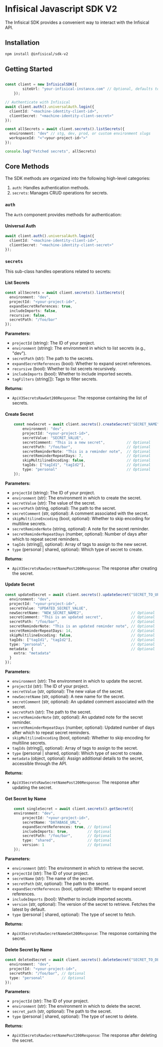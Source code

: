 # Infisical Javascript SDK V2

The Infisical SDK provides a convenient way to interact with the Infisical API. 

## Installation

```bash
npm install @infisical/sdk-v2
```

## Getting Started

```typescript

const client = new InfisicalSDK({
		siteUrl: "your-infisical-instance.com" // Optional, defaults to https://app.infisical.com
	});

// Authenticate with Infisical
await client.auth().universalAuth.login({
  clientId: "<machine-identity-client-id>",
  clientSecret: "<machine-identity-client-secret>"
});

const allSecrets = await client.secrets().listSecrets({
  environment: "dev" // stg, dev, prod, or custom environment slugs
  workspaceId: "<"<your-project-id>">"
});

console.log("Fetched secrets", allSecrets)
```

## Core Methods

The SDK methods are organized into the following high-level categories:

1. `auth`: Handles authentication methods.
2. `secrets`: Manages CRUD operations for secrets.

### `auth`

The `Auth` component provides methods for authentication:

#### Universal Auth

```typescript
await client.auth().universalAuth.login({
  clientId: "<machine-identity-client-id>",
  clientSecret: "<machine-identity-client-secret>"
});
```


### `secrets`

This sub-class handles operations related to secrets:

#### List Secrets

```typescript
const allSecrets = await client.secrets().listSecrets({
  environment: "dev",
  projectId: "<your-project-id>",
  expandSecretReferences: true,
  includeImports: false,
  recursive: false,
  secretPath: "/foo/bar"
});
```

**Parameters:**
- `projectId` (string): The ID of your project.
- `environment` (string): The environment in which to list secrets (e.g., "dev").
- `secretPath` (str): The path to the secrets.
- `expandSecretReferences` (bool): Whether to expand secret references.
- `recursive` (bool): Whether to list secrets recursively.
- `includeImports` (bool): Whether to include imported secrets.
- `tagFilters` (string[]): Tags to filter secrets.

**Returns:**
- `ApiV3SecretsRawGet200Response`: The response containing the list of secrets.

#### Create Secret

```typescript
	const newSecret = await client.secrets().createSecret("SECRET_NAME", {
		environment: "dev",
		projectId: "<your-project-id>",
		secretValue: "SECRET_VALUE",
		secretComment: "This is a new secret",          // Optional
		secretPath: "/foo/bar",                         // Optional
		secretReminderNote: "This is a reminder note",  // Optional
		secretReminderRepeatDays: 7,                    // Optional
		skipMultilineEncoding: false,                   // Optional
		tagIds: ["tagId1", "tagId2"],                   // Optional
		type: "personal"                                // Optional
	});
```

**Parameters:**
- `projectId` (string): The ID of your project.
- `environment` (str): The environment in which to create the secret.
- `secretValue` (str): The value of the secret.
- `secretPath` (string, optional): The path to the secret.
- `secretComment` (str, optional): A comment associated with the secret.
- `skipMultilineEncoding` (bool, optional): Whether to skip encoding for multiline secrets.
- `secretReminderNote` (string, optional): A note for the secret reminder.
- `secretReminderRepeatDays` (number, optional): Number of days after which to repeat secret reminders.
- `tagIds` (string[], optional): Array of tags to assign to the new secret.
- `type` (personal | shared, optional): Which type of secret to create.

**Returns:**
- `ApiV3SecretsRawSecretNamePost200Response`: The response after creating the secret.

#### Update Secret

```typescript
const updatedSecret = await client.secrets().updateSecret("SECRET_TO_UPDATE", {
  environment: "dev",                                     
  projectId: "<your-project-id>",                                  
  secretValue: "UPDATED_SECRET_VALUE",                    
  newSecretName: "NEW_SECRET_NAME2",                      // Optional
  secretComment: "This is an updated secret",             // Optional
  secretPath: "/foo/bar",                                 // Optional
  secretReminderNote: "This is an updated reminder note", // Optional
  secretReminderRepeatDays: 14,                           // Optional
  skipMultilineEncoding: false,                           // Optional
  tagIds: ["tagId1", "tagId2"],                           // Optional
  type: "personal",                                       // Optional
  metadata: {                                             // Optional
    extra: "metadata"
  }
});
```

**Parameters:**
- `environment` (str): The environment in which to update the secret.
- `projectId` (str): The ID of your project.
- `secretValue` (str, optional): The new value of the secret.
- `newSecretName` (str, optional): A new name for the secret.
- `secretComment` (str, optional): An updated comment associated with the secret.
- `secretPath` (str): The path to the secret.
- `secretReminderNote` (str, optional): An updated note for the secret reminder.
- `secretReminderRepeatDays` (number, optional): Updated number of days after which to repeat secret reminders.
- `skipMultilineEncoding` (bool, optional): Whether to skip encoding for multiline secrets.
- `tagIds` (string[], optional): Array of tags to assign to the secret.
- `type` (personal | shared, optional): Which type of secret to create.
- `metadata` (object, optional): Assign additional details to the secret, accessible through the API.

**Returns:**
- `ApiV3SecretsRawSecretNamePost200Response`: The response after updating the secret.

#### Get Secret by Name

```typescript
	const singleSecret = await client.secrets().getSecret({
    environment: "dev",
		projectId: "<your-project-id>",
		secretName: "DATABASE_URL",
		expandSecretReferences: true, // Optional
		includeImports: true,         // Optional
		secretPath: "/foo/bar",       // Optional
		type: "shared",               // Optional
		version: 1                    // Optional
	});
```

**Parameters:**
- `environment` (str): The environment in which to retrieve the secret.
- `projectId` (str): The ID of your project.
- `secretName` (str): The name of the secret.
- `secretPath` (str, optional): The path to the secret.
- `expandSecretReferences` (bool, optional): Whether to expand secret references.
- `includeImports` (bool): Whether to include imported secrets.
- `version` (str, optional): The version of the secret to retrieve. Fetches the latest by default.
- `type` (personal | shared, optional): The type of secret to fetch.


**Returns:**
- `ApiV3SecretsRawSecretNameGet200Response`: The response containing the secret.

#### Delete Secret by Name

```typescript
const deletedSecret = await client.secrets().deleteSecret("SECRET_TO_DELETE", {
  environment: "dev",
  projectId: "<your-project-id>",
  secretPath: "/foo/bar", // Optional
  type: "personal"        // Optional
});
```

**Parameters:**
- `projectId` (str): The ID of your project.
- `environment` (str): The environment in which to delete the secret.
- `secret_path` (str, optional): The path to the secret.
- `type` (personal | shared, optional): The type of secret to delete.

**Returns:**
- `ApiV3SecretsRawSecretNamePost200Response`: The response after deleting the secret.